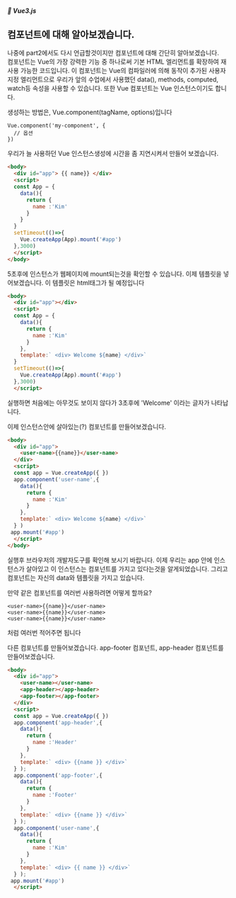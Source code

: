 ##### 🌵 Vue3.js

## 컴포넌트에 대해 알아보겠습니다.  

나중에 part2에서도 다시 언급할것이지만 컴포넌트에 대해 간단히 알아보겠습니다.   
컴포넌트는 Vue의 가장 강력한 기능 중 하나로써 기본 HTML 엘리먼트를 확장하여 재사용 가능한 코드입니다. 이 컴포넌트는 Vue의 컴파일러에 의해 동작이 추가된 사용자 지정 엘리먼트으로 우리가 앞의 수업에서 사용했던 data(),  methods, computed, watch등 속성을 사용할 수 있습니다.
또한 Vue 컴포넌트는 Vue 인스턴스이기도 합니다.  

생성하는 방법은, Vue.component(tagName, options)입니다
```
Vue.component('my-component', {
  // 옵션
})
```  
우리가 늘 사용하던 Vue 인스턴스생성에 시간을 좀 지연시켜서 만들어 보겠습니다. 
```html
<body>
  <div id="app"> {{ name}} </div>
  <script>
  const App = {
    data(){
      return {
        name :'Kim'
      }
    }
  }
  setTimeout(()=>{
    Vue.createApp(App).mount('#app')
  },3000)
  </script>
</body>
```
5초후에 인스턴스가 웹페이지에 mount되는것을 확인할 수 있습니다. 이제 템플릿을 넣어보겠습니다. 이 템플릿은 html태그가 될 예정입니다

```html
<body>
  <div id="app"></div>
  <script>
  const App = {
    data(){
      return {
        name :'Kim'
      }
    },
    template:` <div> Welcome ${name} </div>`
  }
  setTimeout(()=>{
    Vue.createApp(App).mount('#app')
  },3000)
  </script>
```   
실행하면 처음에는 아무것도 보이지 않다가 3초후에 'Welcome' 이라는 글자가 나타납니다.   

이제 인스턴스안에 살아있는(?) 컴포넌트를 만들어보겠습니다.  

``` html
<body>
  <div id="app"> 
    <user-name>{{name}}</user-name>
  </div>
  <script>
  const app = Vue.createApp({ })  
  app.component('user-name',{
    data(){
      return {
        name :'Kim'
      }
    },
    template:` <div> Welcome ${name} </div>`
  } )
 app.mount('#app')
  </script>
</body>

```
실행후 브라우저의 개발자도구를 확인해 보시기 바랍니다. 
이제 우리는 app 안에 인스턴스가 살아있고 이 인스턴스는 컴포넌트를 가지고 있다는것을 알게되었습니다. 그리고 컴포넌트는 자신의 data와 템플릿을 가지고 있습니다.   

만약 같은 컴포넌트를 여러번 사용하려면 어떻게 할까요?
```
<user-name>{{name}}</user-name>
<user-name>{{name}}</user-name>
<user-name>{{name}}</user-name> 
``` 
처럼 여러번 적어주면 됩니다 

다른 컴포넌트를 만들어보겠습니다. app-footer 컴포넌트, app-header 컴포넌트를 만들어보겠습니다. 

``` html
<body>
  <div id="app"> 
    <user-name></user-name>
    <app-header></app-header>
    <app-footer></app-footer>
  </div>
  <script>
  const app = Vue.createApp({ })  
  app.component('app-header',{
    data(){
      return {
        name :'Header'
      }
    },
    template:` <div> {{name }} </div>`
  } );
  app.component('app-footer',{
    data(){
      return {
        name :'Footer'
      }
    },
    template:` <div> {{name }} </div>`
  } );
  app.component('user-name',{
    data(){
      return {
        name :'Kim'
      }
    },
    template:` <div> {{ name }} </div>`
  } );
 app.mount('#app')
  </script>
```




